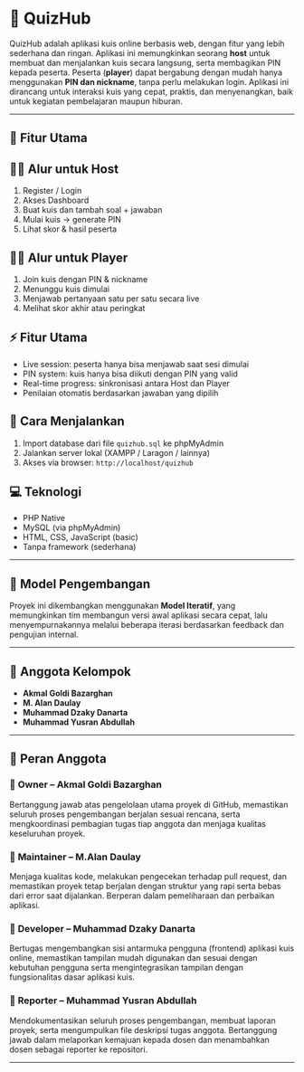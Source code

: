 # 🎯 QuizHub
QuizHub adalah aplikasi kuis online berbasis web, dengan fitur yang lebih sederhana dan ringan. Aplikasi ini memungkinkan seorang **host** untuk membuat dan menjalankan kuis secara langsung, serta membagikan PIN kepada peserta. Peserta (**player**) dapat bergabung dengan mudah hanya menggunakan **PIN dan nickname**, tanpa perlu melakukan login. Aplikasi ini dirancang untuk interaksi kuis yang cepat, praktis, dan menyenangkan, baik untuk kegiatan pembelajaran maupun hiburan.

---

## 📌 Fitur Utama

## 👨‍🏫 Alur untuk Host

1. Register / Login
2. Akses Dashboard
3. Buat kuis dan tambah soal + jawaban
4. Mulai kuis → generate PIN
5. Lihat skor & hasil peserta

## 🧑‍🎓 Alur untuk Player

1. Join kuis dengan PIN & nickname
2. Menunggu kuis dimulai
3. Menjawab pertanyaan satu per satu secara live
4. Melihat skor akhir atau peringkat

## ⚡️ Fitur Utama

- Live session: peserta hanya bisa menjawab saat sesi dimulai
- PIN system: kuis hanya bisa diikuti dengan PIN yang valid
- Real-time progress: sinkronisasi antara Host dan Player
- Penilaian otomatis berdasarkan jawaban yang dipilih

## 🚀 Cara Menjalankan

1. Import database dari file `quizhub.sql` ke phpMyAdmin
2. Jalankan server lokal (XAMPP / Laragon / lainnya)
3. Akses via browser: `http://localhost/quizhub`


## 💻 Teknologi
- PHP Native
- MySQL (via phpMyAdmin)
- HTML, CSS, JavaScript (basic)
- Tanpa framework (sederhana)

---

## 🧩 Model Pengembangan
Proyek ini dikembangkan menggunakan **Model Iteratif**, yang memungkinkan tim membangun versi awal aplikasi secara cepat, lalu menyempurnakannya melalui beberapa iterasi berdasarkan feedback dan pengujian internal.

---

## 👥 Anggota Kelompok

- **Akmal Goldi Bazarghan**  
- **M. Alan Daulay**  
- **Muhammad Dzaky Danarta**  
- **Muhammad Yusran Abdullah**

---

## 🔧 Peran Anggota

### 🔸 **Owner – Akmal Goldi Bazarghan**  
Bertanggung jawab atas pengelolaan utama proyek di GitHub, memastikan seluruh proses pengembangan berjalan sesuai rencana, serta mengkoordinasi pembagian tugas tiap anggota dan menjaga kualitas keseluruhan proyek.

### 🔸 **Maintainer – M.Alan Daulay**  
Menjaga kualitas kode, melakukan pengecekan terhadap pull request, dan memastikan proyek tetap berjalan dengan struktur yang rapi serta bebas dari error saat dijalankan. Berperan dalam pemeliharaan dan perbaikan aplikasi.

### 🔸 **Developer – Muhammad Dzaky Danarta**  
Bertugas mengembangkan sisi antarmuka pengguna (frontend) aplikasi kuis online, memastikan tampilan mudah digunakan dan sesuai dengan kebutuhan pengguna serta mengintegrasikan tampilan dengan fungsionalitas dasar aplikasi kuis.

### 🔸 **Reporter – Muhammad Yusran Abdullah**  
Mendokumentasikan seluruh proses pengembangan, membuat laporan proyek, serta mengumpulkan file deskripsi tugas anggota. Bertanggung jawab dalam melaporkan kemajuan kepada dosen dan menambahkan dosen sebagai reporter ke repositori.

---
